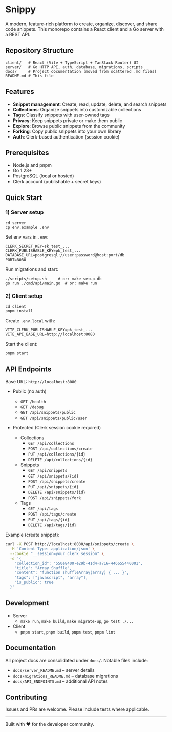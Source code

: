 # Snippy

A modern, feature-rich platform to create, organize, discover, and share code snippets. This monorepo contains a React client and a Go server with a REST API.

## Repository Structure

```
client/   # React (Vite + TypeScript + TanStack Router) UI
server/   # Go HTTP API, auth, database, migrations, scripts
docs/     # Project documentation (moved from scattered .md files)
README.md # This file
```

## Features

- **Snippet management**: Create, read, update, delete, and search snippets
- **Collections**: Organize snippets into customizable collections
- **Tags**: Classify snippets with user-owned tags
- **Privacy**: Keep snippets private or make them public
- **Explore**: Browse public snippets from the community
- **Forking**: Copy public snippets into your own library
- **Auth**: Clerk-based authentication (session cookie)

## Prerequisites

- Node.js and pnpm
- Go 1.23+
- PostgreSQL (local or hosted)
- Clerk account (publishable + secret keys)

## Quick Start

### 1) Server setup

```
cd server
cp env.example .env
```

Set env vars in `.env`:

```
CLERK_SECRET_KEY=sk_test_...
CLERK_PUBLISHABLE_KEY=pk_test_...
DATABASE_URL=postgresql://user:password@host:port/db
PORT=8080
```

Run migrations and start:

```
./scripts/setup.sh     # or: make setup-db
go run ./cmd/api/main.go  # or: make run
```

### 2) Client setup

```
cd client
pnpm install
```

Create `.env.local` with:

```
VITE_CLERK_PUBLISHABLE_KEY=pk_test_...
VITE_API_BASE_URL=http://localhost:8080
```

Start the client:

```
pnpm start
```

## API Endpoints

Base URL: `http://localhost:8080`

- Public (no auth)
  - `GET /health`
  - `GET /debug`
  - `GET /api/snippets/public`
  - `GET /api/snippets/public/user`

- Protected (Clerk session cookie required)
  - Collections
    - `GET /api/collections`
    - `POST /api/collections/create`
    - `PUT /api/collections/{id}`
    - `DELETE /api/collections/{id}`
  - Snippets
    - `GET /api/snippets`
    - `GET /api/snippets/{id}`
    - `POST /api/snippets/create`
    - `PUT /api/snippets/{id}`
    - `DELETE /api/snippets/{id}`
    - `POST /api/snippets/fork`
  - Tags
    - `GET /api/tags`
    - `POST /api/tags/create`
    - `PUT /api/tags/{id}`
    - `DELETE /api/tags/{id}`

Example (create snippet):

```bash
curl -X POST http://localhost:8080/api/snippets/create \
  -H 'Content-Type: application/json' \
  --cookie "__session=your_clerk_session" \
  -d '{
    "collection_id": "550e8400-e29b-41d4-a716-446655440001",
    "title": "Array Shuffle",
    "content": "function shuffleArray(array) { ... }",
    "tags": ["javascript", "array"],
    "is_public": true
  }'
```

## Development

- Server
  - `make run`, `make build`, `make migrate-up`, `go test ./...`
- Client
  - `pnpm start`, `pnpm build`, `pnpm test`, `pnpm lint`

## Documentation

All project docs are consolidated under `docs/`. Notable files include:

- `docs/server_README.md` – server details
- `docs/migrations_README.md` – database migrations
- `docs/API_ENDPOINTS.md` – additional API notes

## Contributing

Issues and PRs are welcome. Please include tests where applicable.

---

Built with ❤️ for the developer community.
